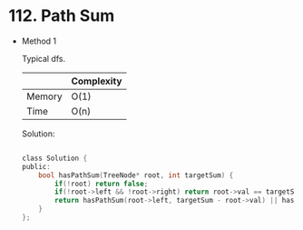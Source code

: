 # 112. Path Sum 
- Method 1

    Typical dfs.    

    | |   Complexity  |
    | ----------- | ----------- | 
    |  Memory     | O(1) | 
    |      Time       |  O(n) | 


    Solution:

    ``` h

    class Solution {
    public:
        bool hasPathSum(TreeNode* root, int targetSum) {
            if(!root) return false;
            if(!root->left && !root->right) return root->val == targetSum;
            return hasPathSum(root->left, targetSum - root->val) || hasPathSum(root->right, targetSum - root->val);
        }
    };

    ```

<!-- - Method 2

    This is another method.

    | |   Complexity  |
    | ----------- | ----------- | 
    |  Memory     | O(n) | 
    |      Time       |  O(n) | 


    Solution:

    ``` h



    ```

- Additional Knowledge:
       
    Here are some additional knowledge.



<br> -->